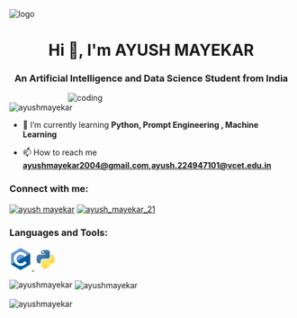 ![logo]()
<h1 align="center">Hi 👋, I'm AYUSH MAYEKAR</h1>
<h3 align="center">An Artificial Intelligence and Data Science Student from India</h3>
<img align="right" alt="coding" width="400" src="![image](https://github.com/AyushMayekar/AyushMayekar/assets/147014944/86b182d9-a267-40c6-ade2-1abb21ed7626)
">

<p align="left"> <img src="https://komarev.com/ghpvc/?username=ayushmayekar&label=Profile%20views&color=0e75b6&style=flat" alt="ayushmayekar" /> </p>

- 🌱 I’m currently learning **Python, Prompt Engineering , Machine Learning**

- 📫 How to reach me **ayushmayekar2004@gmail.com,ayush.224947101@vcet.edu.in**

<h3 align="left">Connect with me:</h3>
<p align="left">
<a href="https://linkedin.com/in/ayush mayekar" target="blank"><img align="center" src="https://raw.githubusercontent.com/rahuldkjain/github-profile-readme-generator/master/src/images/icons/Social/linked-in-alt.svg" alt="ayush mayekar" height="30" width="40" /></a>
<a href="https://instagram.com/ayush_mayekar_21" target="blank"><img align="center" src="https://raw.githubusercontent.com/rahuldkjain/github-profile-readme-generator/master/src/images/icons/Social/instagram.svg" alt="ayush_mayekar_21" height="30" width="40" /></a>
</p>

<h3 align="left">Languages and Tools:</h3>
<p align="left"> <a href="https://www.cprogramming.com/" target="_blank" rel="noreferrer"> <img src="https://raw.githubusercontent.com/devicons/devicon/master/icons/c/c-original.svg" alt="c" width="40" height="40"/> </a> <a href="https://www.python.org" target="_blank" rel="noreferrer"> <img src="https://raw.githubusercontent.com/devicons/devicon/master/icons/python/python-original.svg" alt="python" width="40" height="40"/> </a> </p>

<p><img align="left" src="https://github-readme-stats.vercel.app/api/top-langs?username=ayushmayekar&show_icons=true&locale=en&layout=compact" alt="ayushmayekar" /></p>

<p>&nbsp;<img align="center" src="https://github-readme-stats.vercel.app/api?username=ayushmayekar&show_icons=true&locale=en" alt="ayushmayekar" /></p>

<p><img align="center" src="https://github-readme-streak-stats.herokuapp.com/?user=ayushmayekar&" alt="ayushmayekar" /></p>
